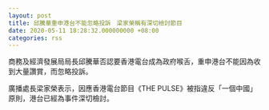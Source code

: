 ```yaml
---
layout: post
title: 邱騰華重申港台不能忽略投訴　梁家榮稱有深切檢討節目
date: 2020-05-11 18:28:32.000000000 +08:00
categories: rss
---
```


商務及經濟發展局局長邱騰華否認要香港電台成為政府喉舌，重申港台不能因為收到大量讚賞，而忽略投訴。

廣播處長梁家榮表示，因應香港電台節目《THE PULSE》被指違反「一個中國」原則，港台已經為事件深切檢討。
